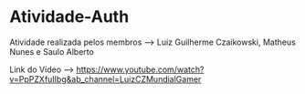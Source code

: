 # Atividade-Auth
Atividade realizada pelos membros --> Luiz Guilherme Czaikowski, Matheus Nunes e Saulo Alberto

Link do Vídeo --> https://www.youtube.com/watch?v=PpPZXfuIIbg&ab_channel=LuizCZMundialGamer
